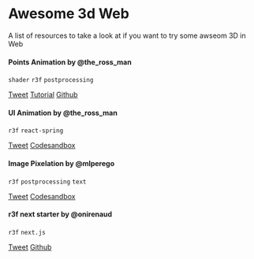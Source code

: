 # Awesome 3d Web

A list of resources to take a look at if you want to try some awseom 3D in Web

#### Points Animation by @the_ross_man
`shader` `r3f` `postprocessing`

[Tweet](https://twitter.com/the_ross_man/status/1331869039593988096)
[Tutorial](https://tympanus.net/codrops/2020/12/17recreating-a-dave-whyte-animation-in-react-three-fiber/) 
[Github](https://github.com/mattrossman/breathing-dots-tutorial.git)



#### UI Animation by @the_ross_man
`r3f` `react-spring` 

[Tweet](https://twitter.com/the_ross_man/status/1337853544658046983)
[Codesandbox](https://v6lg3.csb.app/)


#### Image Pixelation by @mlperego
`r3f` `postprocessing` `text`

[Tweet](https://twitter.com/mlperego/status/1338950170583719936)
[Codesandbox](https://n4py8.csb.app/)


#### r3f next starter by @onirenaud
`r3f` `next.js`

[Tweet](https://twitter.com/onirenaud/status/1338041518465056772)
[Github](https://github.com/RenaudRohlinger/r3f-next-starter)
